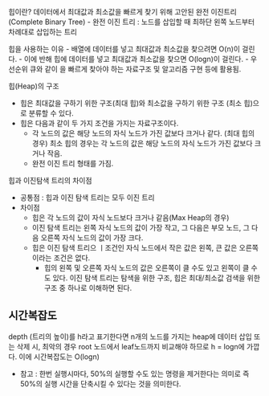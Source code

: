 힙이란? 데이터에서 최대값과 최소값을 빠르게 찾기 위해 고안된 완전 이진트리(Complete Binary Tree)
    - 완전 이진 트리 : 노드를 삽입할 때 최하단 왼쪽 노드부터 차례대로 삽입하는 트리

힙을 사용하는 이유
    - 배열에 데이터를 넣고 최대값과 최소값을 찾으려면 O(n)이 걸린다.
    - 이에 반해 힙에 데이터를 넣고 최대값과 최소값을 찾으면 O(logn)이 걸린다.
    - 우선순위 큐와 같이  을 빠르게 찾아야 하는 자료구조 및 알고리즘 구현 등에 활용됨.


힙(Heap)의 구조
- 힙은 최대값을 구하기 위한 구조(최대 힙)와 최소값을 구하기 위한 구조 (최소 힙)으로 분류할 수 있다.
- 힙은 다음과 같이 두 가지 조건을 가지는 자료구조이다.
    - 각 노드의 값은 해당 노드의 자식 노드가 가진 값보다 크거나 같다. (최대 힙의 경우)
        최소 힙의 경우는 각 노드의 값은 해당 노드의 자식 노드가 가진 값보다 크거나 작음.
    - 완전 이진 트리 형태를 가짐.


힙과 이진탐색 트리의 차이점
- 공통점 : 힙과 이진 탐색 트리는 모두 이진 트리
- 차이점
    - 힙은 각 노드의 값이 자식 노드보다 크거나 같음(Max Heap의 경우)
    - 이진 탐색 트리는 왼쪽 자식 노드의 값이 가장 작고, 그 다음은 부모 노드, 그 다음 오른쪽 자식 노드의 값이 가장 크다.
    - 힙은 이진 탐색 트리으 ㅣ조건인 자식 노드에서 작은 값은 왼쪽, 큰 값은 오른쪽이라는 조건은 없다.
        - 힙의 왼쪽 및 오른쪽 자식 노드의 값은 오른쪽이 클 수도 있고 왼쪽이 클 수도 있다.
    이진 탐색 트리는 탐색을 위한 구조, 힙은 최대/최소값 검색을 위한 구조 중 하나로 이해하면 된다.

## 시간복잡도
depth (트리의 높이)를 h라고 표기한다면
n개의 노드를 가지는 heap에 데이터 삽입 또는 삭제 시, 최악의 경우 root 노드에서 leaf노드까지 비교해야 하므로 h = logn에 가깝다.
이에 시간복잡도는 O(logn)
- 참고 : 한번 실행시마다, 50%의 실행할 수도 있는 명령을 제거한다는 의미로 즉 50%의 실행 시간을 단축시킬 수 있다는 것을 의미한다.